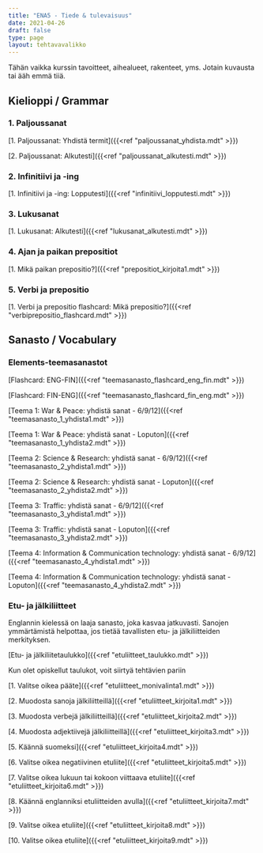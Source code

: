 ```yaml
---
title: "ENA5 - Tiede & tulevaisuus"
date: 2021-04-26
draft: false
type: page
layout: tehtavavalikko
---
```

Tähän vaikka kurssin tavoitteet, aihealueet, rakenteet, yms. Jotain kuvausta tai ääh emmä tiiä.

## Kielioppi / Grammar
### 1. Paljoussanat

[1. Paljoussanat: Yhdistä termit]({{<ref "paljoussanat_yhdista.mdt" >}})

[2. Paljoussanat: Alkutesti]({{<ref "paljoussanat_alkutesti.mdt" >}})

### 2. Infinitiivi ja -ing

[1. Infinitiivi ja -ing: Lopputesti]({{<ref "infinitiivi_lopputesti.mdt" >}})

### 3. Lukusanat

[1. Lukusanat: Alkutesti]({{<ref "lukusanat_alkutesti.mdt" >}})

### 4. Ajan ja paikan prepositiot

[1. Mikä paikan prepositio?]({{<ref "prepositiot_kirjoita1.mdt" >}})

### 5. Verbi ja prepositio

[1. Verbi ja prepositio flashcard: Mikä prepositio?]({{<ref "verbiprepositio_flashcard.mdt" >}})

## Sanasto / Vocabulary
### Elements-teemasanastot

[Flashcard: ENG-FIN]({{<ref "teemasanasto_flashcard_eng_fin.mdt" >}})

[Flashcard: FIN-ENG]({{<ref "teemasanasto_flashcard_fin_eng.mdt" >}})

[Teema 1: War & Peace: yhdistä sanat - 6/9/12]({{<ref "teemasanasto_1_yhdista1.mdt" >}})

[Teema 1: War & Peace: yhdistä sanat - Loputon]({{<ref "teemasanasto_1_yhdista2.mdt" >}})

[Teema 2: Science & Research: yhdistä sanat - 6/9/12]({{<ref "teemasanasto_2_yhdista1.mdt" >}})

[Teema 2: Science & Research: yhdistä sanat - Loputon]({{<ref "teemasanasto_2_yhdista2.mdt" >}})

[Teema 3: Traffic: yhdistä sanat - 6/9/12]({{<ref "teemasanasto_3_yhdista1.mdt" >}})

[Teema 3: Traffic: yhdistä sanat - Loputon]({{<ref "teemasanasto_3_yhdista2.mdt" >}})

[Teema 4: Information & Communication technology: yhdistä sanat - 6/9/12]({{<ref "teemasanasto_4_yhdista1.mdt" >}})

[Teema 4: Information & Communication technology: yhdistä sanat - Loputon]({{<ref "teemasanasto_4_yhdista2.mdt" >}})


### Etu- ja jälkiliitteet

Englannin kielessä on laaja sanasto, joka kasvaa jatkuvasti. Sanojen ymmärtämistä helpottaa, jos tietää tavallisten etu- ja jälkiliitteiden merkityksen.

[Etu- ja jälkiliitetaulukko]({{<ref "etuliitteet_taulukko.mdt" >}})

Kun olet opiskellut taulukot, voit siirtyä tehtävien pariin

[1. Valitse oikea pääte]({{<ref "etuliitteet_monivalinta1.mdt" >}})

[2. Muodosta sanoja jälkiliitteillä]({{<ref "etuliitteet_kirjoita1.mdt" >}})

[3. Muodosta verbejä jälkiliitteillä]({{<ref "etuliitteet_kirjoita2.mdt" >}})

[4. Muodosta adjektiivejä jälkiliitteillä]({{<ref "etuliitteet_kirjoita3.mdt" >}})

[5. Käännä suomeksi]({{<ref "etuliitteet_kirjoita4.mdt" >}})

[6. Valitse oikea negatiivinen etuliite]({{<ref "etuliitteet_kirjoita5.mdt" >}})

[7. Valitse oikea lukuun tai kokoon viittaava etuliite]({{<ref "etuliitteet_kirjoita6.mdt" >}})

[8. Käännä englanniksi etuliitteiden avulla]({{<ref "etuliitteet_kirjoita7.mdt" >}}) 

[9. Valitse oikea etuliite]({{<ref "etuliitteet_kirjoita8.mdt" >}}) 

[10. Valitse oikea etuliite]({{<ref "etuliitteet_kirjoita9.mdt" >}}) 